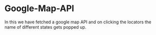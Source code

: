 # Google-Map-API
In this we have fetched a google map API and on clicking the locators the name of different states gets popped up.
